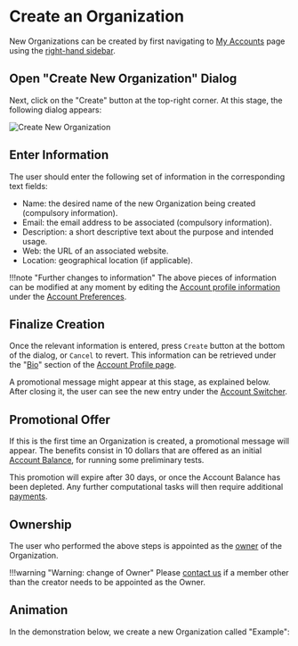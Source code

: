 # Create an Organization

New Organizations can be created by first navigating to [My Accounts](../../../accounts/ui/switcher.md) page using the [right-hand sidebar](../../../ui/right-sidebar.md). 

## Open "Create New Organization" Dialog

Next, click on the "Create" button <i class="zmdi zmdi-plus-circle zmdi-hc-border"></i> at the top-right corner. At this stage, the following dialog appears:

![Create New Organization](../../../images/collaboration/create-new-organization.png "Create New Organization")

## Enter Information

The user should enter the following set of information in the corresponding text fields:

- Name: the desired name of the new Organization being created (compulsory information).
- Email: the email address to be associated (compulsory information). 
- Description: a short descriptive text about the purpose and intended usage. 
- Web: the URL of an associated website.
- Location: geographical location (if applicable).

!!!note "Further changes to information"
     The above pieces of information can be modified at any moment by editing the [Account profile information](../../../accounts/ui/preferences/profile.md) under the [Account Preferences](../../../accounts/ui/preferences-overview.md).

## Finalize Creation 

Once the relevant information is entered, press `Create` button at the bottom of the dialog, or `Cancel` to revert. This information can be retrieved under the "[Bio](../../../accounts/ui/bio.md)" section of the [Account Profile page](../../../accounts/ui/profile-page.md). 

A promotional message might appear at this stage, as explained below. After closing it, the user can see the new entry under the [Account Switcher](../../../accounts/ui/switcher.md). 

## Promotional Offer

If this is the first time an Organization is created, a promotional message will appear. The benefits consist in 10 dollars that are offered as an initial [Account Balance](../../../accounts/balance.md), for running some preliminary tests.
 
 This promotion will expire after 30 days, or once the Account Balance has been depleted. Any further computational tasks will then require additional [payments](../../../accounts/accounting/increase-balance.md). 

## Ownership

The user who performed the above steps is appointed as the [owner](../../organizations/roles.md) of the Organization.

!!!warning "Warning: change of Owner"
    Please [contact us](../../../ui/support.md) if a member other than the creator needs to be appointed as the Owner.

## Animation

In the demonstration below, we create a new Organization called "Example":

<img data-gifffer="/images/collaboration/organization-create.gif">
